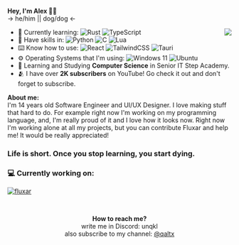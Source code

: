 
<b>Hey, I'm Alex 👋🏻</b><br/>
→ he/him || dog/dog ←

<img align="right" src="https://cdn.discordapp.com/attachments/1017002131091365901/1213164736875597955/petpet.gif?ex=65f47ab4&is=65e205b4&hm=2c4475b1f380f1d51f2da3936196f7d7ac111d637f0b918cf4f4acbfb1f0bb57&">

- 📖 Currently learning: ![Rust](https://img.shields.io/badge/Rust-%23000000.svg?style=flat-square&logo=rust&logoColor=white) ![TypeScript](https://img.shields.io/badge/TypeScript-%23007ACC.svg?style=flat-square&logo=typescript&logoColor=white)
- 📜 Have skills in: ![Python](https://img.shields.io/badge/Python-3670A0?style=flat-square&logo=python&logoColor=ffdd54) ![C](https://img.shields.io/badge/C-%2300599C.svg?style=flat-square&logo=c&logoColor=white) ![Lua](https://img.shields.io/badge/Lua-%232C2D72.svg?style=flat-square&logo=lua&logoColor=white)
- ⌨️ Know how to use: ![React](https://img.shields.io/badge/React-%2320232a.svg?style=flat-square&logo=react&logoColor=%2361DAFB) ![TailwindCSS](https://img.shields.io/badge/TailwindCSS-%2338B2AC.svg?style=flat-square&logo=tailwind-css&logoColor=white) ![Tauri](https://img.shields.io/badge/Tauri-%2324C8DB.svg?style=flat-square&logo=tauri&logoColor=%23FFFFFF)
- ⚙️ Operating Systems that I'm using: ![Windows 11](https://img.shields.io/badge/Windows%2011-%230079d5.svg?style=flat-square&logo=Windows%2011&logoColor=white) ![Ubuntu](https://img.shields.io/badge/Ubuntu-E95420?style=flat-square&logo=ubuntu&logoColor=white)
- 🧪 Learning and Studying <b>Computer Science</b> in Senior IT Step Academy.
- 🫂 I have over **2K subscribers** on YouTube! Go check it out and don't forget to subscribe.

<p align="left">
  <b>About me:</b><br/>
  I'm 14 years old Software Engineer and UI/UX Designer. I love making stuff that hard to do. For example right now I'm working on my programming language, and, I'm really proud of it and I love how it looks now.
  Right now I'm working alone at all my projects, but you can contribute Fluxar and help me! It would be really appreciated! 
  <br/><h3><b>Life is short. Once you stop learning, you start dying.</b></h3>
</p>

### 💻 Currently working on:
[![fluxar](https://svg.bookmark.style/api?url=https://github.com/CortSync/Fluxar&mode=dark&style=horizontal)](https://github.com/CortSync/Fluxar)

<br/>
<p align="center">
  <b>How to reach me?</b><br/>
  write me in Discord: unqkl<br/>
  also subscribe to my channel: <a href="https://youtube.com/@qaltx">@qaltx</a>
</p>
